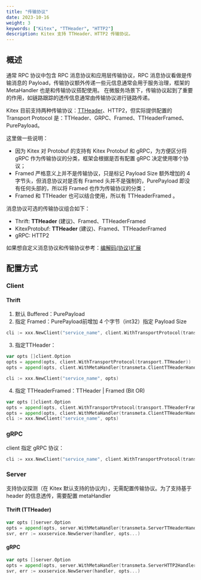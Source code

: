 ```yaml
---
title: "传输协议"
date: 2023-10-16
weight: 3
keywords: ["Kitex", "TTHeader", "HTTP2"]
description: Kitex 支持 TTHeader、HTTP2 传输协议。
---
```


## 概述

通常 RPC 协议中包含 RPC 消息协议和应用层传输协议，RPC 消息协议看做是传输消息的 Payload，传输协议额外传递一些元信息通常会用于服务治理，框架的 MetaHandler 也是和传输协议搭配使用。
在微服务场景下，传输协议起到了重要的作用，如链路跟踪的透传信息通常由传输协议进行链路传递。

Kitex 目前支持两种传输协议：[TTHeader](../../../reference/transport_protocol_ttheader/)、HTTP2，但实际提供配置的 Transport Protocol 是：TTHeader、GRPC、Framed、TTHeaderFramed、PurePayload。

这里做一些说明：
- 因为 Kitex 对 Protobuf 的支持有 Kitex Protobuf 和 gRPC，为方便区分将 gRPC 作为传输协议的分类，框架会根据是否有配置 gRPC 决定使用哪个协议；
- Framed 严格意义上并不是传输协议，只是标记 Payload Size 额外增加的 4 字节头，但消息协议对是否有 Framed 头并不是强制的，PurePayload 即没有任何头部的，所以将 Framed 也作为传输协议的分类；
- Framed 和 TTHeader 也可以结合使用，所以有 TTHeaderFramed 。

消息协议可选的传输协议组合如下：

* Thrift: **TTHeader** (建议)、Framed、TTHeaderFramed
* KitexProtobuf: **TTHeader** (建议)、Framed、TTHeaderFramed
* gRPC: HTTP2

如果想自定义消息协议和传输协议参考：[编解码(协议)扩展](../../framework-exten/codec)

## 配置方式
### Client
#### Thrift

1. 默认 Buffered：PurePayload
2. 指定 Framed：PurePayload前增加 4 个字节（int32）指定 Payload Size
```go
cli := xxx.NewClient("service_name", client.WithTransportProtocol(transport.Framed))
```
3. 指定TTHeader：
```go
var opts []client.Option
opts = append(opts, client.WithTransportProtocol(transport.TTHeader))
opts = append(opts, client.WithMetaHandler(transmeta.ClientTTHeaderHandler))

cli := xxx.NewClient("service_name", opts)
```
4. 指定 TTHeaderFramed：TTHeader | Framed (Bit OR)
```go
var opts []client.Option
opts = append(opts, client.WithTransportProtocol(transport.TTHeaderFramed))
opts = append(opts, client.WithMetaHandler(transmeta.ClientTTHeaderHandler))
cli := xxx.NewClient("service_name", opts)
```

### gRPC
client 指定 gRPC 协议：
```go
cli := xxx.NewClient("service_name", client.WithTransportProtocol(transport.GRPC))
```

### Server 
支持协议探测（在 Kitex 默认支持的协议内），无需配置传输协议。为了支持基于 header 的信息透传，需要配置 metaHandler
#### Thrift (TTHeader)
```go
var opts []server.Option
opts = append(opts, server.WithMetaHandler(transmeta.ServerTTHeaderHandler))
svr, err := xxxservice.NewServer(handler, opts...)
```
#### gRPC
```go
var opts []server.Option
opts = append(opts, server.WithMetaHandler(transmeta.ServerHTTP2Handler))
svr, err := xxxservice.NewServer(handler, opts...)
```
